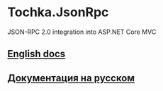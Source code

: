 # Tochka.JsonRpc

JSON-RPC 2.0 integration into ASP.NET Core MVC

## [English docs](en/overview)

## [Документация на русском](ru/overview)
